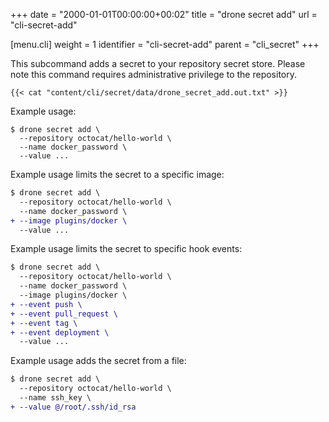 +++
date = "2000-01-01T00:00:00+00:02"
title = "drone secret add"
url = "cli-secret-add"

[menu.cli]
  weight = 1
  identifier = "cli-secret-add"
  parent = "cli_secret"
+++

This subcommand adds a secret to your repository secret store. Please note this command requires administrative privilege to the repository.

```text
{{< cat "content/cli/secret/data/drone_secret_add.out.txt" >}}
```

Example usage:

```text
$ drone secret add \
  --repository octocat/hello-world \
  --name docker_password \
  --value ...
```

Example usage limits the secret to a specific image:

```diff
$ drone secret add \
  --repository octocat/hello-world \
  --name docker_password \
+ --image plugins/docker \
  --value ...
```

Example usage limits the secret to specific hook events:

```diff
$ drone secret add \
  --repository octocat/hello-world \
  --name docker_password \
  --image plugins/docker \
+ --event push \
+ --event pull_request \
+ --event tag \
+ --event deployment \
  --value ...
```

Example usage adds the secret from a file:

```diff
$ drone secret add \
  --repository octocat/hello-world \
  --name ssh_key \
+ --value @/root/.ssh/id_rsa
```
